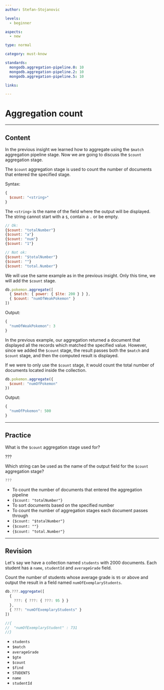 ```yaml
---
author: Stefan-Stojanovic

levels:
  - beginner

aspects:
  - new

type: normal

category: must-know

standards:
  mongodb.aggregation-pipeline.0: 10
  mongodb.aggregation-pipeline.2: 10
  mongodb.aggregation-pipeline.5: 10

links:

---
```

# Aggregation count
---
## Content

In the previous insight we learned how to aggregate using the `$match` aggregation pipeline stage. Now we are going to discuss the `$count` aggregation stage.

The `$count` aggregation stage is used to count the number of documents that entered the specified stage.

Syntax:
```javascript
{
  $count: "<string>"
}
```

The `<string>` is the name of the field where the output will be displayed. The string cannot start with a `$`, contain a `.` or be empty.

```javascript
// Ok:
{$count: "totalNumber"}
{$count: "a"}
{$count: "num"}
{$count: "1"}

// Not ok:
{$count: "$totalNumber"}
{$count: ""}
{$count: "total.Number"}
```

We will use the same example as in the previous insight. Only this time, we will add the `$count` stage.

```javascript
db.pokemon.aggregate([
  { $match: { power: { $lte: 200 } } },
  { $count: "numOfWeakPokemon" }
])
```
Output:
```javascript
{
  "numOfWeakPokemon": 3
}
```

In the previous example, our aggregation returned a document that displayed all the records which matched the specified value. However, since we added the `$count` stage, the result passes both the `$match` and `$count` stage, and then the computed result is displayed.

If we were to only use the `$count` stage, it would count the total number of documents located inside the collection.

```javascript
db.pokemon.aggregate({
  $count: "numOfPokemon"
})
```
Output:
```javascript
{
  "numOfPokemon": 500
}
```

---
## Practice

What is the `$count` aggregation stage used for?

???

Which string can be used as the name of the output field for the `$count` aggregation stage?

```javascript
???
```

* To count the number of documents that entered the aggregation pipeline
* `{$count: "totalNumber"}`
* To sort documents based on the specified number
* To count the number of aggregation stages each document passes through
* `{$count: "$totalNumber"}`
* `{$count: ""}`
* `{$count: "total.Number"}`

---
## Revision

Let's say we have a collection named `students` with 2000 documents. Each student has a `name`, `studentId` and `averageGrade` field.

Count the number of students whose average grade is `95` or above and output the result in a field named `numOfExemplaryStudents`.

```javascript
db.???.aggregate([
  {
    ???: { ???: { ???: 95 } }
  },
  { ???: "numOfExemplaryStudents" }
])

//{
//  "numOfExemplaryStudent" : 731
//}
```

* `students`
* `$match`
* `averageGrade`
* `$gte`
* `$count`
* `$find`
* `STUDENTS`
* `name`
* `studentId`
